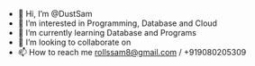 - 👋 Hi, I’m @DustSam
- 👀 I’m interested in Programming, Database and Cloud 
- 🌱 I’m currently learning Database and Programs
- 💞️ I’m looking to collaborate on 
- 📫 How to reach me rollssam8@gmail.com / +919080205309

<!---
DustSam/DustSam is a ✨ special ✨ repository because its `README.md` (this file) appears on your GitHub profile.
You can click the Preview link to take a look at your changes.
--->
